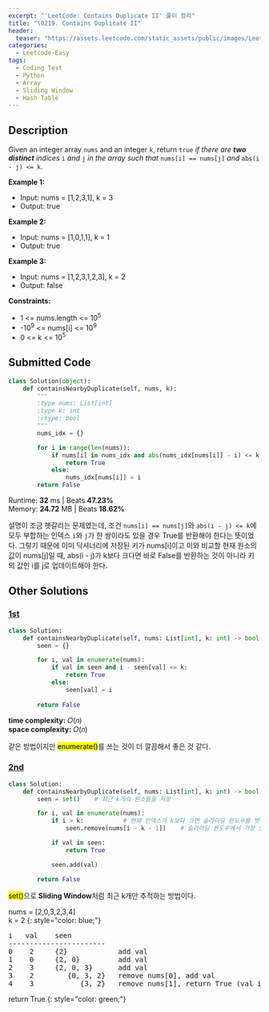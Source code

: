 ```yaml
---
excerpt: "'LeetCode: Contains Duplicate II' 풀이 정리"
title: "\0219. Contains Duplicate II"
header:
  teaser: "https://assets.leetcode.com/static_assets/public/images/LeetCode_Sharing.png"
categories:
  - Leetcode-Easy
tags:
  - Coding Test
  - Python
  - Array
  - Sliding Window
  - Hash Table
---
```


## <i class="fa-solid fa-file-lines"></i> Description

Given an integer array `nums` and an integer `k`, return `true` *if there are **two distinct** indices* `i` *and* `j` *in the array such that* `nums[i] == nums[j]` *and* `abs(i - j) <= k`.

**Example 1:**

- Input: nums = [1,2,3,1], k = 3
- Output: true

**Example 2:**

- Input: nums = [1,0,1,1], k = 1
- Output: true

**Example 3:**

- Input: nums = [1,2,3,1,2,3], k = 2
- Output: false

**Constraints:**

- 1 <= nums.length <= 10<sup>5</sup>
- -10<sup>9</sup> <= nums[i] <= 10<sup>9</sup>
- 0 <= k <= 10<sup>5</sup>

## <i class="fa-solid fa-cloud-arrow-up"></i> Submitted Code

```python
class Solution(object):
    def containsNearbyDuplicate(self, nums, k):
        """
        :type nums: List[int]
        :type k: int
        :rtype: bool
        """
        nums_idx = {}

        for i in range(len(nums)):
            if nums[i] in nums_idx and abs(nums_idx[nums[i]] - i) <= k:
                return True
            else:
                nums_idx[nums[i]] = i
        return False
```
<i class="fa-solid fa-clock"></i> Runtime: **32** ms \| Beats **47.23%**    
<i class="fa-solid fa-memory"></i> Memory: **24.72** MB \| Beats **18.62%**

설명이 조금 헷갈리는 문제였는데, 조건 `nums[i] == nums[j]`와 `abs(i - j) <= k`에 모두 부합하는 인덱스 `i`와 `j`가 한 쌍이라도 있을 경우 True를 반환해야 한다는 뜻이었다. 그렇기 때문에 이미 딕셔너리에 저장된 키가 nums[i]이고 이와 비교할 현재 원소의 값이 nums[j]일 때, abs(i - j)가 k보다 크다면 바로 False를 반환하는 것이 아니라 키의 값인 i를 j로 업데이트해야 한다.

## <i class="fa-solid fa-flask"></i> Other Solutions

### <a href="https://leetcode.com/problems/contains-duplicate-ii/solutions/6012642/video-2-solutions-hashmap-set-by-niits-tmg9/" target="_blank">1st</a>

```python
class Solution:
    def containsNearbyDuplicate(self, nums: List[int], k: int) -> bool:
        seen = {}

        for i, val in enumerate(nums):
            if val in seen and i - seen[val] <= k:
                return True
            else:
                seen[val] = i
        
        return False
```
<i class="fa-solid fa-clock"></i> **time complexity:** 𝑂(𝑛)    
<i class="fa-solid fa-memory"></i> **space complexity:** 𝑂(𝑛)  

같은 방법이지만 <mark>enumerate()</mark>를 쓰는 것이 더 깔끔해서 좋은 것 같다.

### <a href="https://leetcode.com/problems/contains-duplicate-ii/solutions/6012642/video-2-solutions-hashmap-set-by-niits-tmg9/" target="_blank">2nd</a>

```python
class Solution:
    def containsNearbyDuplicate(self, nums: List[int], k: int) -> bool:
        seen = set()    # 최근 k개의 원소들을 저장

        for i, val in enumerate(nums):  
            if i > k:           # 현재 인덱스가 k보다 크면 슬라이딩 윈도우를 벗어낫다는 의미(윈도우 크기가 k+1)
                seen.remove(nums[i - k - 1])    # 슬라이딩 윈도우에서 가장 오래된 값 제거

            if val in seen:
                return True

            seen.add(val)

        return False
```
<mark>set()</mark>으로 **Sliding Window**처럼 최근 k개만 추적하는 방법이다. 

nums = [2,0,3,2,3,4]    
k = 2
{: style="color: blue;"}
<pre>
i   val    seen
-----------------------
0    2     {2}            add val
1    0     {2, 0}         add val
2    3     {2, 0, 3}      add val
3    2        {0, 3, 2}   remove nums[0], add val
4    3           {3, 2}   remove nums[1], return True (val in seen)
</pre>

return True
{: style="color: green;"}